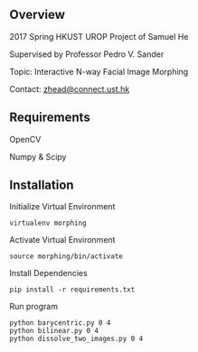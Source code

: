 ## Overview
2017 Spring HKUST UROP Project of Samuel He

Supervised by Professor Pedro V. Sander

Topic: Interactive N-way Facial Image Morphing

Contact: zhead@connect.ust.hk 

## Requirements
OpenCV 

Numpy & Scipy


## Installation
Initialize Virtual Environment
```
virtualenv morphing
```

Activate Virtual Environment
```
source morphing/bin/activate
```

Install Dependencies
```
pip install -r requirements.txt
```

Run program
```
python barycentric.py 0 4
python bilinear.py 0 4
python dissolve_two_images.py 0 4 
```



